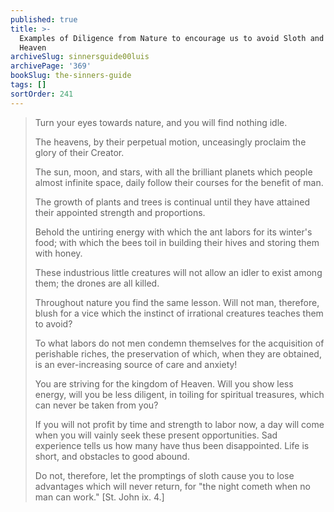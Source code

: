 ```yaml
---
published: true
title: >-
  Examples of Diligence from Nature to encourage us to avoid Sloth and labor for
  Heaven
archiveSlug: sinnersguide00luis
archivePage: '369'
bookSlug: the-sinners-guide
tags: []
sortOrder: 241
---
```


> Turn your eyes towards nature, and you will find nothing idle.
>
> The heavens, by their perpetual motion, unceasingly proclaim the glory of their Creator.
>
> The sun, moon, and stars, with all the brilliant planets which people almost infinite space, daily follow their courses for the benefit of man.
>
> The growth of plants and trees is continual until they have attained their appointed strength and proportions.
>
> Behold the untiring energy with which the ant labors for its winter's food; with which the bees toil in building their hives and storing them with honey.
>
> These industrious little creatures will not allow an idler to exist among them; the drones are all killed.
>
> Throughout nature you find the same lesson. Will not man, therefore, blush for a vice which the instinct of irrational creatures teaches them to avoid?
>
> To what labors do not men condemn themselves for the acquisition of perishable riches, the preservation of which, when they are obtained, is an ever-increasing source of care and anxiety!
>
> You are striving for the kingdom of Heaven. Will you show less energy, will you be less diligent, in toiling for spiritual treasures, which can never be taken from you?
>
> If you will not profit by time and strength to labor now, a day will come when you will vainly seek these present opportunities. Sad experience tells us how many have thus been disappointed. Life is short, and obstacles to good abound.
>
> Do not, therefore, let the promptings of sloth cause you to lose advantages which will never return, for "the night cometh when no man can work." [St. John ix. 4.]
